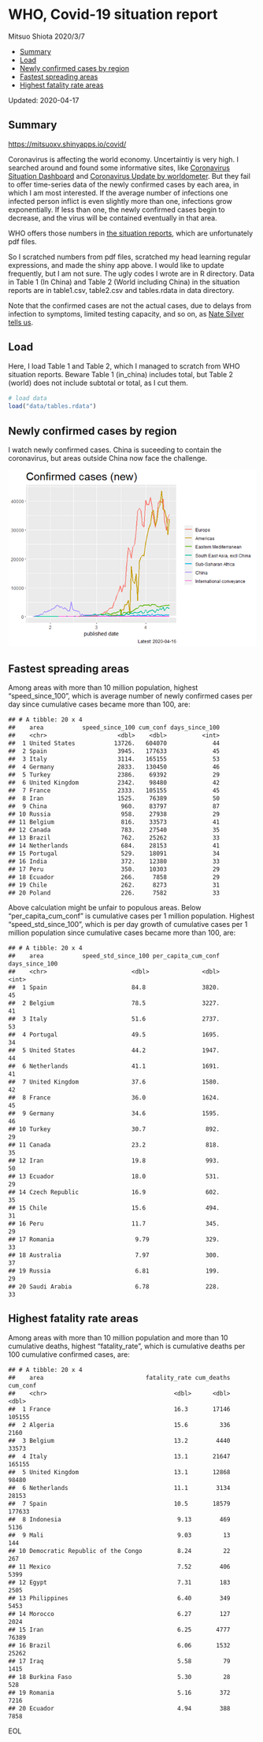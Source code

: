WHO, Covid-19 situation report
================
Mitsuo Shiota
2020/3/7

  - [Summary](#summary)
  - [Load](#load)
  - [Newly confirmed cases by region](#newly-confirmed-cases-by-region)
  - [Fastest spreading areas](#fastest-spreading-areas)
  - [Highest fatality rate areas](#highest-fatality-rate-areas)

Updated: 2020-04-17

## Summary

<https://mitsuoxv.shinyapps.io/covid/>

Coronavirus is affecting the world economy. Uncertaintiy is very high. I
searched around and found some informative sites, like [Coronavirus
Situation
Dashboard](https://who.maps.arcgis.com/apps/opsdashboard/index.html#/c88e37cfc43b4ed3baf977d77e4a0667)
and [Coronavirus Update by
worldometer](https://www.worldometers.info/coronavirus/). But they fail
to offer time-series data of the newly confirmed cases by each area, in
which I am most interested. If the average number of infections one
infected person inflict is even slightly more than one, infections grow
exponentially. If less than one, the newly confirmed cases begin to
decrease, and the virus will be contained eventually in that area.

WHO offers those numbers in [the situation
reports](https://www.who.int/emergencies/diseases/novel-coronavirus-2019/situation-reports/),
which are unfortunately pdf files.

So I scratched numbers from pdf files, scratched my head learning
regular expressions, and made the shiny app above. I would like to
update frequently, but I am not sure. The ugly codes I wrote are in R
directory. Data in Table 1 (In China) and Table 2 (World including
China) in the situation reports are in table1.csv, table2.csv and
tables.rdata in data directory.

Note that the confirmed cases are not the actual cases, due to delays
from infection to symptoms, limited testing capacity, and so on, as
[Nate Silver tells
us](https://fivethirtyeight.com/features/coronavirus-case-counts-are-meaningless/).

## Load

Here, I load Table 1 and Table 2, which I managed to scratch from WHO
situation reports. Beware Table 1 (in\_china) includes total, but Table
2 (world) does not include subtotal or total, as I cut them.

``` r
# load data
load("data/tables.rdata")
```

## Newly confirmed cases by region

I watch newly confirmed cases. China is suceeding to contain the
coronavirus, but areas outside China now face the challenge.

![](README_files/figure-gfm/chart-1.png)<!-- -->

## Fastest spreading areas

Among areas with more than 10 million population, highest
“speed\_since\_100”, which is average number of newly confirmed cases
per day since cumulative cases became more than 100, are:

    ## # A tibble: 20 x 4
    ##    area           speed_since_100 cum_conf days_since_100
    ##    <chr>                    <dbl>    <dbl>          <int>
    ##  1 United States           13726.   604070             44
    ##  2 Spain                    3945.   177633             45
    ##  3 Italy                    3114.   165155             53
    ##  4 Germany                  2833.   130450             46
    ##  5 Turkey                   2386.    69392             29
    ##  6 United Kingdom           2342.    98480             42
    ##  7 France                   2333.   105155             45
    ##  8 Iran                     1525.    76389             50
    ##  9 China                     960.    83797             87
    ## 10 Russia                    958.    27938             29
    ## 11 Belgium                   816.    33573             41
    ## 12 Canada                    783.    27540             35
    ## 13 Brazil                    762.    25262             33
    ## 14 Netherlands               684.    28153             41
    ## 15 Portugal                  529.    18091             34
    ## 16 India                     372.    12380             33
    ## 17 Peru                      350.    10303             29
    ## 18 Ecuador                   266.     7858             29
    ## 19 Chile                     262.     8273             31
    ## 20 Poland                    226.     7582             33

Above calculation might be unfair to populous areas. Below
“per\_capita\_cum\_conf” is cumulative cases per 1 million population.
Highest “speed\_std\_since\_100”, which is per day growth of cumulative
cases per 1 million population since cumulative cases became more than
100, are:

    ## # A tibble: 20 x 4
    ##    area           speed_std_since_100 per_capita_cum_conf days_since_100
    ##    <chr>                        <dbl>               <dbl>          <int>
    ##  1 Spain                        84.8                3820.             45
    ##  2 Belgium                      78.5                3227.             41
    ##  3 Italy                        51.6                2737.             53
    ##  4 Portugal                     49.5                1695.             34
    ##  5 United States                44.2                1947.             44
    ##  6 Netherlands                  41.1                1691.             41
    ##  7 United Kingdom               37.6                1580.             42
    ##  8 France                       36.0                1624.             45
    ##  9 Germany                      34.6                1595.             46
    ## 10 Turkey                       30.7                 892.             29
    ## 11 Canada                       23.2                 818.             35
    ## 12 Iran                         19.8                 993.             50
    ## 13 Ecuador                      18.0                 531.             29
    ## 14 Czech Republic               16.9                 602.             35
    ## 15 Chile                        15.6                 494.             31
    ## 16 Peru                         11.7                 345.             29
    ## 17 Romania                       9.79                329.             33
    ## 18 Australia                     7.97                300.             37
    ## 19 Russia                        6.81                199.             29
    ## 20 Saudi Arabia                  6.78                228.             33

## Highest fatality rate areas

Among areas with more than 10 million population and more than 10
cumulative deaths, highest “fatality\_rate”, which is cumulative deaths
per 100 cumulative confirmed cases, are:

    ## # A tibble: 20 x 4
    ##    area                             fatality_rate cum_deaths cum_conf
    ##    <chr>                                    <dbl>      <dbl>    <dbl>
    ##  1 France                                   16.3       17146   105155
    ##  2 Algeria                                  15.6         336     2160
    ##  3 Belgium                                  13.2        4440    33573
    ##  4 Italy                                    13.1       21647   165155
    ##  5 United Kingdom                           13.1       12868    98480
    ##  6 Netherlands                              11.1        3134    28153
    ##  7 Spain                                    10.5       18579   177633
    ##  8 Indonesia                                 9.13        469     5136
    ##  9 Mali                                      9.03         13      144
    ## 10 Democratic Republic of the Congo          8.24         22      267
    ## 11 Mexico                                    7.52        406     5399
    ## 12 Egypt                                     7.31        183     2505
    ## 13 Philippines                               6.40        349     5453
    ## 14 Morocco                                   6.27        127     2024
    ## 15 Iran                                      6.25       4777    76389
    ## 16 Brazil                                    6.06       1532    25262
    ## 17 Iraq                                      5.58         79     1415
    ## 18 Burkina Faso                              5.30         28      528
    ## 19 Romania                                   5.16        372     7216
    ## 20 Ecuador                                   4.94        388     7858

EOL
